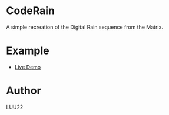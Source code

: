 # CodeRain

A simple recreation of the Digital Rain sequence from the Matrix.

# Example

* [Live Demo](https://adityathebe.github.io/Matrix/)


# Author 

LUU22
